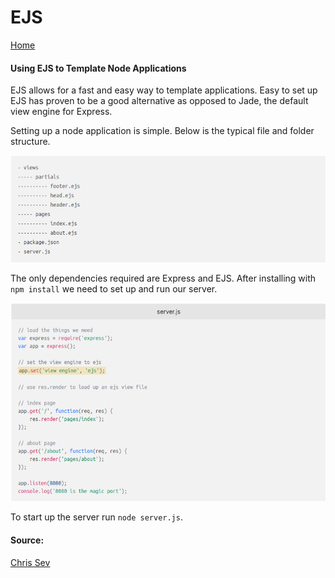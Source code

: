 # EJS
[Home](../README.md)
#### Using EJS to Template Node Applications

EJS allows for a fast and easy way to template applications. Easy to set up EJS has proven to be a good alternative as opposed to Jade, the default view engine for Express.

Setting up a node application is simple. Below is the typical file and folder structure.

![File Structure](../img/ejs_1.png)

The only dependencies required are Express and EJS. After installing with `npm install` we need to set up and run our server.

![Basic Server](../img/ejs_2.png)

To start up the server run `node server.js`. 


#### Source:
[Chris Sev](https://www.digitalocean.com/community/tutorials/how-to-use-ejs-to-template-your-node-application)
